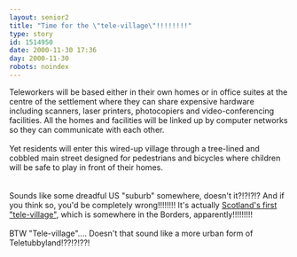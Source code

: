 ```yaml
---
layout: senior2
title: "Time for the \"tele-village\"!!!!!!!!"
type: story
id: 1514950
date: 2000-11-30 17:36
day: 2000-11-30
robots: noindex
---
```

<div class="quote">Teleworkers will be based either in their own homes or in office suites at the centre of the settlement where they can share expensive hardware including scanners, laser printers, photocopiers and video-conferencing facilities. All the homes and facilities will be linked up by computer networks so they can communicate with each other. <br/><br/>Yet residents will enter this wired-up village through a tree-lined and cobbled main street designed for pedestrians and bicycles where children will be safe to play in front of their homes.</div><br/><br/>Sounds like some dreadful US "suburb" somewhere, doesn't it?!?!?!? And if you think so, you'd be completely wrong!!!!!!!! It's actually <a href="http://www.scotsman.com/cfm/home/text_only.cfm?articleid=TS00198776front&amp;domain=www%2Ethescotsman%2Eco%2Euk&amp;pathinfo=%2Findex%2Ecfm&amp;qstring=id%3DTS00198776front%26d%3DNews%26c%3Dfront%26s%3D4&amp;navlevel2=">Scotland's first "tele-village"</a>, which is somewhere in the Borders, apparently!!!!!!!!!<br/><br/>BTW "Tele-village".... Doesn't that sound like a more urban form of Teletubbyland!??!?!??!
